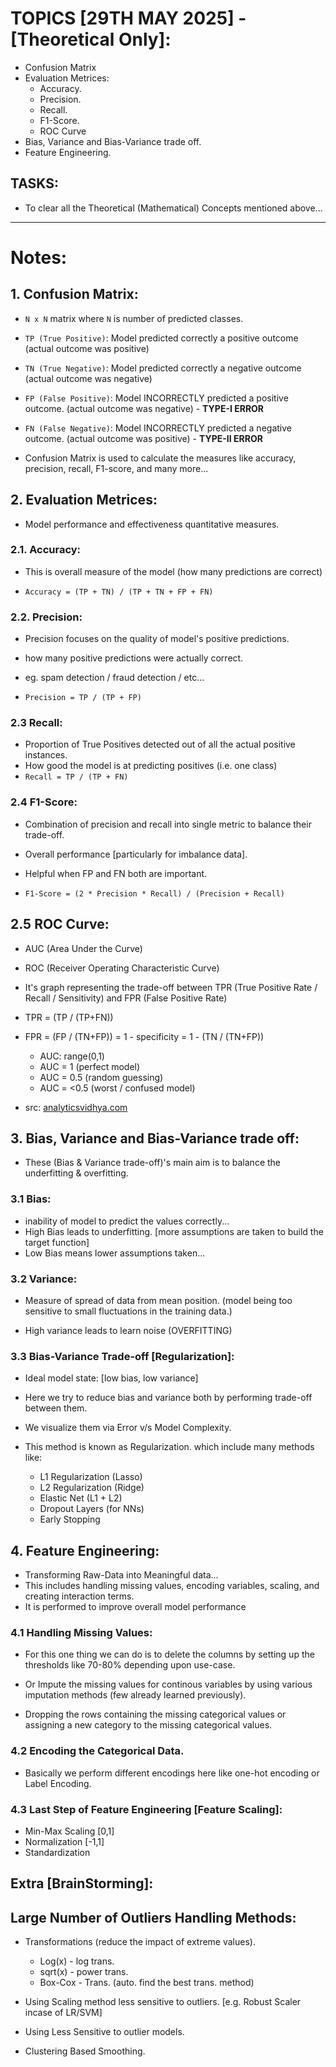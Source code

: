 # TOPICS [29TH MAY 2025] - [Theoretical Only]:

- Confusion Matrix
- Evaluation Metrices:
  - Accuracy.
  - Precision.
  - Recall.
  - F1-Score.
  - ROC Curve
- Bias, Variance and Bias-Variance trade off.
- Feature Engineering.

## TASKS:

- To clear all the Theoretical (Mathematical) Concepts mentioned above...

---

# Notes:

## 1. Confusion Matrix:

- `N x N` matrix where `N` is number of predicted classes.

- `TP (True Positive)`: Model predicted correctly a positive outcome (actual outcome was positive)

- `TN (True Negative)`: Model predicted correctly a negative outcome (actual outcome was negative)

- `FP (False Positive)`: Model INCORRECTLY predicted a positive outcome. (actual outcome was negative) - **TYPE-I ERROR**

- `FN (False Negative)`: Model INCORRECTLY predicted a negative outcome. (actual outcome was positive) - **TYPE-II ERROR**

- Confusion Matrix is used to calculate the measures like accuracy, precision, recall, F1-score, and many more...

## 2. Evaluation Metrices:

- Model performance and effectiveness quantitative measures.

### 2.1. Accuracy:

- This is overall measure of the model (how many predictions are correct)

- `Accuracy = (TP + TN) / (TP + TN + FP + FN)`

### 2.2. Precision:

- Precision focuses on the quality of model's positive predictions.
- how many positive predictions were actually correct.
- eg. spam detection / fraud detection / etc...

- `Precision = TP / (TP + FP)`

### 2.3 Recall:

- Proportion of True Positives detected out of all the actual positive instances.
- How good the model is at predicting positives (i.e. one class)
- `Recall = TP / (TP + FN)`

### 2.4 F1-Score:

- Combination of precision and recall into single metric to balance their trade-off.
- Overall performance [particularly for imbalance data].
- Helpful when FP and FN both are important.

- `F1-Score = (2 * Precision * Recall) / (Precision + Recall)`

## 2.5 ROC Curve:

- AUC (Area Under the Curve)
- ROC (Receiver Operating Characteristic Curve)

- It's graph representing the trade-off between TPR (True Positive Rate / Recall / Sensitivity) and FPR (False Positive Rate)

- TPR = (TP / (TP+FN))

- FPR = (FP / (TN+FP)) = 1 - specificity = 1 - (TN / (TN+FP))

  - AUC: range(0,1)
  - AUC = 1 (perfect model)
  - AUC = 0.5 (random guessing)
  - AUC = <0.5 (worst / confused model)

- src: [analyticsvidhya.com](https://www.analyticsvidhya.com/blog/2020/06/auc-roc-curve-machine-learning/)

## 3. Bias, Variance and Bias-Variance trade off:

- These (Bias & Variance trade-off)'s main aim is to balance the underfitting & overfitting.

### 3.1 Bias:

- inability of model to predict the values correctly...
- High Bias leads to underfitting. [more assumptions are taken to build the target function]
- Low Bias means lower assumptions taken...

### 3.2 Variance:

- Measure of spread of data from mean position. (model being too sensitive to small fluctuations in the training data.)

- High variance leads to learn noise (OVERFITTING)

### 3.3 Bias-Variance Trade-off [Regularization]:

- Ideal model state: [low bias, low variance]

- Here we try to reduce bias and variance both by performing trade-off between them.

- We visualize them via Error v/s Model Complexity.

- This method is known as Regularization. which include many methods like:
  - L1 Regularization (Lasso)
  - L2 Regularization (Ridge)
  - Elastic Net (L1 + L2)
  - Dropout Layers (for NNs)
  - Early Stopping

## 4. Feature Engineering:

- Transforming Raw-Data into Meaningful data...
- This includes handling missing values, encoding variables, scaling, and creating interaction terms.
- It is performed to improve overall model performance

### 4.1 Handling Missing Values:

- For this one thing we can do is to delete the columns by setting up the thresholds like 70-80% depending upon use-case.

- Or Impute the missing values for continous variables by using various imputation methods (few already learned previously).

- Dropping the rows containing the missing categorical values or assigning a new category to the missing categorical values.

### 4.2 Encoding the Categorical Data.

- Basically we perform different encodings here like one-hot encoding or Label Encoding.

### 4.3 Last Step of Feature Engineering [Feature Scaling]:

- Min-Max Scaling [0,1]
- Normalization [-1,1]
- Standardization

## Extra [BrainStorming]:

## Large Number of Outliers Handling Methods:

- Transformations (reduce the impact of extreme values).

  - Log(x) - log trans.
  - sqrt(x) - power trans.
  - Box-Cox - Trans. (auto. find the best trans. method)

- Using Scaling method less sensitive to outliers. [e.g. Robust Scaler incase of LR/SVM]

- Using Less Sensitive to outlier models.

- Clustering Based Smoothing.
